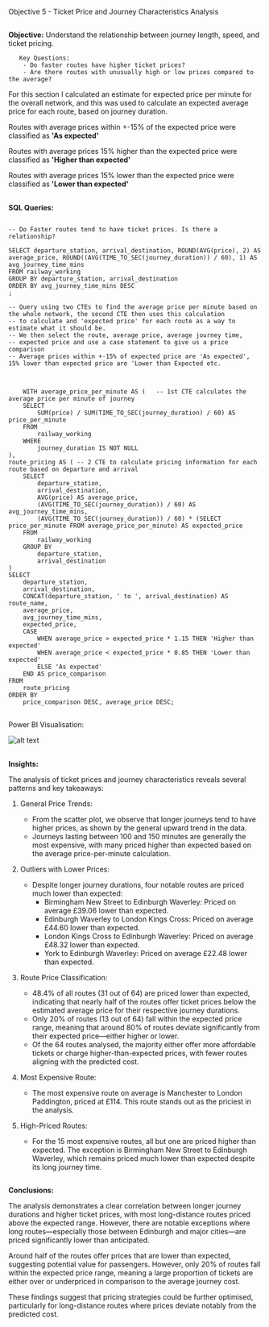 Objective 5 - Ticket Price and Journey Characteristics Analysis
##
**Objective:** Understand the relationship between journey length, speed, and ticket pricing.

       Key Questions:
        - Do faster routes have higher ticket prices?
        - Are there routes with unusually high or low prices compared to the average?
For this section I calculated an estimate for expected price per minute for the overall network, and this was used to calculate an expected average price for each route, based on journey duration.

Routes with average prices within +-15% of the expected price were classified as **'As expected'**

Routes with average prices 15% higher than the expected price were classified as **'Higher than expected'**

Routes with average prices 15% lower than the expected price were classified as **'Lower than expected'**

##
**SQL Queries:** 

```

-- Do Faster routes tend to have ticket prices. Is there a relationship?

SELECT departure_station, arrival_destination, ROUND(AVG(price), 2) AS average_price, ROUND((AVG(TIME_TO_SEC(journey_duration)) / 60), 1) AS avg_journey_time_mins
FROM railway_working
GROUP BY departure_station, arrival_destination
ORDER BY avg_journey_time_mins DESC
;
```

```
-- Query using two CTEs to find the average price per minute based on the whole network, the second CTE then uses this calculation
-- to calculate and 'expected price' for each route as a way to estimate what it should be.
-- We then select the route, average price, average journey time,
-- expected price and use a case statement to give us a price comparison
-- Average prices within +-15% of expected price are 'As expected', 15% lower than expected price are 'Lower than Expected etc. 

    
    
    WITH average_price_per_minute AS (   -- 1st CTE calculates the average price per minute of journey
	SELECT
    	SUM(price) / SUM(TIME_TO_SEC(journey_duration) / 60) AS price_per_minute
	FROM
    	railway_working
	WHERE
    	journey_duration IS NOT NULL
),
route_pricing AS ( -- 2 CTE to calculate pricing information for each route based on departure and arrival
	SELECT
    	departure_station,
    	arrival_destination,
    	AVG(price) AS average_price,
    	(AVG(TIME_TO_SEC(journey_duration)) / 60) AS avg_journey_time_mins,
    	(AVG(TIME_TO_SEC(journey_duration)) / 60) * (SELECT price_per_minute FROM average_price_per_minute) AS expected_price 
	FROM
    	railway_working
	GROUP BY
    	departure_station,
    	arrival_destination
)
SELECT
	departure_station,
	arrival_destination,
	CONCAT(departure_station, ' to ', arrival_destination) AS route_name,
	average_price,
	avg_journey_time_mins,
	expected_price,
	CASE
    	WHEN average_price > expected_price * 1.15 THEN 'Higher than expected'
    	WHEN average_price < expected_price * 0.85 THEN 'Lower than expected'
    	ELSE 'As expected'
	END AS price_comparison
FROM
	route_pricing
ORDER BY
	price_comparison DESC, average_price DESC;
```

##
Power BI Visualisation:

![alt text](https://github.com/tomredfern24/UK-Rail-Ticket-Sales-Analysis-SQL-PowerBI/blob/main/Visualisations/5.%20Ticket%20Price%20Analysis.png)
##
**Insights:**

The analysis of ticket prices and journey characteristics reveals several patterns and key takeaways:

1. General Price Trends:

	- From the scatter plot, we observe that longer journeys tend to have higher prices, as shown by the general upward trend in the data.
	- Journeys lasting between 100 and 150 minutes are generally the most expensive, with many priced higher than expected based on the average price-per-minute calculation.

2. Outliers with Lower Prices:

	- Despite longer journey durations, four notable routes are priced much lower than expected:
		- Birmingham New Street to Edinburgh Waverley: Priced on average £39.06 lower than expected.
		- Edinburgh Waverley to London Kings Cross: Priced on average £44.60 lower than expected.
		- London Kings Cross to Edinburgh Waverley: Priced on average £48.32 lower than expected.
		- York to Edinburgh Waverley: Priced on average £22.48 lower than expected.

3. Route Price Classification:

	- 48.4% of all routes (31 out of 64) are priced lower than expected, indicating that nearly half of the routes offer ticket prices below the estimated average price for their respective journey durations.
 	- Only 20% of routes (13 out of 64) fall within the expected price range, meaning that around 80% of routes deviate significantly from their expected price—either higher or lower.
  	- Of the 64 routes analysed, the majority either offer more affordable tickets or charge higher-than-expected prices, with fewer routes aligning with the predicted cost.

4. Most Expensive Route:

	- The most expensive route on average is Manchester to London Paddington, priced at £114. This route stands out as the priciest in the analysis.

5. High-Priced Routes:
	- For the 15 most expensive routes, all but one are priced higher than expected. The exception is Birmingham New Street to Edinburgh Waverley, which remains priced much lower than expected despite its long journey time.

##
**Conclusions:**

The analysis demonstrates a clear correlation between longer journey durations and higher ticket prices, with most long-distance routes priced above the expected range. However, there are notable exceptions where long routes—especially those between Edinburgh and major cities—are priced significantly lower than anticipated.

Around half of the routes offer prices that are lower than expected, suggesting potential value for passengers. However, only 20% of routes fall within the expected price range, meaning a large proportion of tickets are either over or underpriced in comparison to the average journey cost.

These findings suggest that pricing strategies could be further optimised, particularly for long-distance routes where prices deviate notably from the predicted cost.
